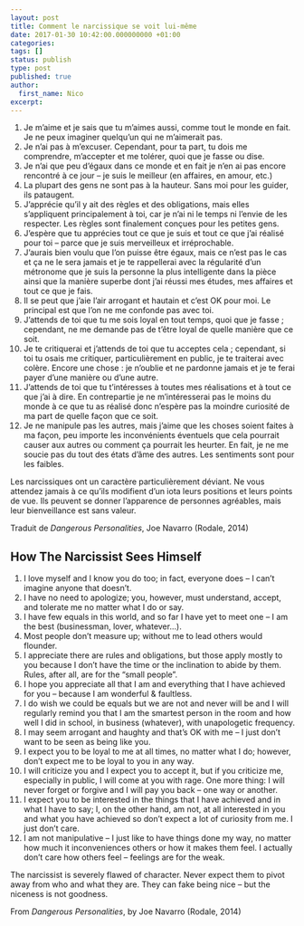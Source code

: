 ```yaml
---
layout: post
title: Comment le narcissique se voit lui-même
date: 2017-01-30 10:42:00.000000000 +01:00
categories:
tags: []
status: publish
type: post
published: true
author:
  first_name: Nico
excerpt:
---
```




1. Je m’aime et je sais que tu m’aimes aussi, comme tout le monde en fait. Je ne peux imaginer quelqu’un qui ne m’aimerait pas.
2. Je n’ai pas à m’excuser. Cependant, pour ta part, tu dois me comprendre, m’accepter et me tolérer, quoi que je fasse ou dise.
3. Je n’ai que peu d’égaux dans ce monde et en fait je n’en ai pas encore rencontré à ce jour – je suis le meilleur (en affaires, en amour, etc.)
4. La plupart des gens ne sont pas à la hauteur. Sans moi pour les guider, ils pataugent.
5. J’apprécie qu’il y ait des règles et des obligations, mais elles s’appliquent principalement à toi, car je n’ai ni le temps ni l’envie de les respecter. Les règles sont finalement conçues pour les petites gens.
6. J’espère que tu apprécies tout ce que je suis et tout ce que j’ai réalisé pour toi – parce que je suis merveilleux et irréprochable.
7. J’aurais bien voulu que l’on puisse être égaux, mais ce n’est pas le cas et ça ne le sera jamais et je te rappellerai avec la régularité d’un métronome que je suis la personne la plus intelligente dans la pièce ainsi que la manière superbe dont j’ai réussi mes études, mes affaires et tout ce que je fais.
8. Il se peut que j’aie l’air arrogant et hautain et c’est OK pour moi. Le principal est que l’on ne me confonde pas avec toi.
9. J’attends de toi que tu me sois loyal en tout temps, quoi que je fasse ; cependant, ne me demande pas de t’être loyal de quelle manière que ce soit.
10. Je te critiquerai et j’attends de toi que tu acceptes cela ; cependant, si toi tu osais me critiquer, particulièrement en public, je te traiterai avec colère. Encore une chose : je n’oublie et ne pardonne jamais et je te ferai payer d’une manière ou d’une autre.
11. J’attends de toi que tu t’intéresses à toutes mes réalisations et à tout ce que j’ai à dire. En contrepartie je ne m’intéresserai pas le moins du monde à ce que tu as réalisé donc n’espère pas la moindre curiosité de ma part de quelle façon que ce soit.
12. Je ne manipule pas les autres, mais j’aime que les choses soient faites à ma façon, peu importe les inconvénients éventuels que cela pourrait causer aux autres ou comment ça pourrait les heurter. En fait, je ne me soucie pas du tout des états d’âme des autres. Les sentiments sont pour les faibles.

Les narcissiques ont un caractère particulièrement déviant. Ne vous attendez jamais à ce qu’ils modifient d’un iota leurs positions et leurs points de vue. Ils peuvent se donner l’apparence de personnes agréables, mais leur bienveillance est sans valeur.

Traduit de *Dangerous Personalities*, Joe Navarro (Rodale, 2014)

<!--
![][1]

[1]: /assets/narcissist.jpg
 -->


## How The Narcissist Sees Himself

1. I love myself and I know you do too; in fact, everyone does – I can’t imagine anyone that doesn’t.
2. I have no need to apologize; you, however, must understand, accept, and tolerate me no matter what I do or say.
3. I have few equals in this world, and so far I have yet to meet one – I am the best (businessman, lover, whatever...).
4. Most people don’t measure up; without me to lead others would flounder.
5.  I appreciate there are rules and obligations, but those apply mostly to you because I don’t have the time or the inclination to abide by them. Rules, after all, are for the “small people”.
6. I hope you appreciate all that I am and everything that I have achieved for you – because I am wonderful & faultless.
7. I do wish we could be equals but we are not and never will be and I will regularly remind you that I am the smartest person in the room and how well I did in school, in business (whatever), with unapologetic frequency.
8. I may seem arrogant and haughty and that’s OK with me – I just don’t want to be seen as being like you.
9. I expect you to be loyal to me at all times, no matter what I do; however, don’t expect me to be loyal to you in any way.
10. I will criticize you and I expect you to accept it, but if you criticize me, especially in public, I will come at you with rage. One more thing: I will never forget or forgive and I will pay you back – one way or another.
11. I expect you to be interested in the things that I have achieved and in what I have to say; I, on the other hand, am not, at all interested in you and what you have achieved so don’t expect a lot of curiosity from me. I just don’t care.
12. I am not manipulative – I just like to have things done my way, no matter how much it inconveniences others or how it makes them feel. I actually don’t care how others feel – feelings are for the weak.

The narcissist is severely flawed of character. Never expect them to pivot away from who and what they are. They can fake being nice – but the niceness is not goodness.

From *Dangerous Personalities*, by Joe Navarro (Rodale, 2014)


